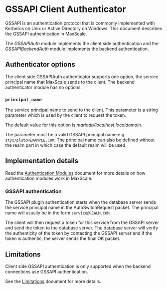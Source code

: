 # GSSAPI Client Authenticator

GSSAPI is an authentication protocol that is commonly implemented with
Kerberos on Unix or Active Directory on Windows. This document describes
the GSSAPI authentication in MaxScale.

The _GSSAPIAuth_ module implements the client side authentication and the
_GSSAPIBackendAuth_ module implements the backend authentication.

## Authenticator options

The client side GSSAPIAuth authenticator supports one option, the service
principal name that MaxScale sends to the client. The backend authenticator
module has no options.

### `principal_name`

The service principal name to send to the client. This parameter is a
string parameter which is used by the client to request the token.

The default value for this option is _mariadb/localhost.localdomain_.

The parameter must be a valid GSSAPI principal name
e.g. `styx/pluto@EXAMPLE.COM`. The principal name can also be defined
without the realm part in which case the default realm will be used.

## Implementation details

Read the [Authentication Modules](Authentication-Modules.md) document for more
details on how authentication modules work in MaxScale.

### GSSAPI authentication

The GSSAPI plugin authentication starts when the database server sends the
service principal name in the AuthSwitchRequest packet. The principal name will
usually be in the form `service@REALM.COM`.

The client will then request a token for this service from the GSSAPI server and
send the token to the database server. The database server will verify the
authenticity of the token by contacting the GSSAPI server and if the token is
authentic, the server sends the final OK packet.

## Limitations

Client side GSSAPI authentication is only supported when the backend
connections use GSSAPI authentication.

See the [Limitations](../About/Limitations.md) document for more details.
